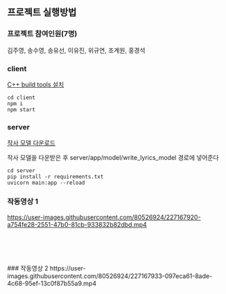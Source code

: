  ## 프로젝트 실행방법
 

### 프로젝트 참여인원(7명)
김주영, 송수영, 송유선, 이유진, 위규연, 조계원, 홍경석 
### client
[C++ build tools 설치](https://aka.ms/vs/16/release/vs_buildtools.exe)
 ```
cd client
npm i
npm start
 ```
### server
[작사 모델 다운로드](https://drive.google.com/drive/folders/1VEi-_t4e2Z3S2yraH2LPF0jPP-Fnz8tS?usp=sharing)

작사 모델을 다운받은 후 server/app/model/write_lyrics_model 경로에 넣어준다
```
cd server
pip install -r requirements.txt
uvicorn main:app --reload
```
### 


### 작동영상 1
https://user-images.githubusercontent.com/80526924/227167920-a754fe28-2551-47b0-81cb-933832b82dbd.mp4

<br>
<br>
<br>
<br>
### 작동영상 2
https://user-images.githubusercontent.com/80526924/227167933-097eca61-8ade-4c68-95ef-13c0f87b55a9.mp4



